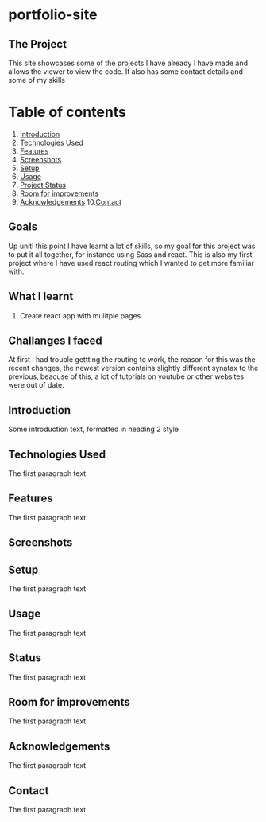 # portfolio-site

## The Project
This site showcases some of the projects I have already I have made and allows the viewer to view the code. It also has some contact details and some of my skills 



# Table of contents
1. [Introduction](#introduction)
2. [Technologies Used](#paragraph1)
3. [Features](#features-paragraph)
4. [Screenshots](#screenshot)
5. [Setup](#setup-paragraph)
6. [Usage](#usage-paragraph)
7. [Project Status](#status-paragraph)
8. [Room for improvements](#imporvements-paragraph)
9. [Acknowledgements](#Acknowledgements-paragraph)
10.[Contact](#contact-paragraph)







## Goals
Up unitl this point I have learnt a lot of skills, so my goal for this project was to put it all together, for instance using Sass and react. This is also my first project where I have used react routing which I wanted to get more familiar with. 

## What I learnt 
1) Create react app with mulitple pages 


## Challanges I faced 
At first I had trouble gettting the routing to work, the reason for this was the recent changes, the newest version contains slightly different synatax to the previous, beacuse of this, a lot of tutorials on youtube or other websites were out of date. 


## Introduction <a name="introduction"></a>
Some introduction text, formatted in heading 2 style

## Technologies Used <a name="paragraph1"></a>
The first paragraph text

## Features <a name="features-paragraph"></a>
The first paragraph text

## Screenshots <a name="screenshot"></a>

## Setup <a name="setup-paragraph"></a>
The first paragraph text

## Usage <a name="#usage-paragraph"></a>
The first paragraph text

## Status <a name="#status-paragraph"></a>
The first paragraph text

## Room for improvements <a name="#imporvements-paragraph"></a>
The first paragraph text

## Acknowledgements <a name="#Acknowledgements-paragraph"></a>
The first paragraph text

## Contact <a name="#Contact-paragraph"></a>
The first paragraph text
